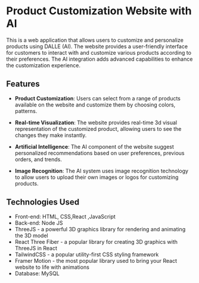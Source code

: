 # Product Customization Website with AI

This is a web application that allows users to customize and personalize products using DALLE (AI). The website provides a user-friendly interface for customers to interact with and customize various products according to their preferences. The AI integration adds advanced capabilities to enhance the customization experience.

## Features

- **Product Customization**: Users can select from a range of products available on the website and customize them by choosing colors, patterns.

- **Real-time Visualization**: The website provides real-time 3d visual representation of the customized product, allowing users to see the changes they make instantly.

- **Artificial Intelligence**: The AI component of the website suggest personalized recommendations based on user preferences, previous orders, and trends.

- **Image Recognition**: The AI system uses image recognition technology to allow users to upload their own images or logos for customizing products.

## Technologies Used

- Front-end: HTML, CSS,React ,JavaScript
- Back-end: Node JS
- ThreeJS - a powerful 3D graphics library for rendering and animating the 3D model
- React Three Fiber - a popular library for creating 3D graphics with ThreeJS in React
- TailwindCSS - a popular utility-first CSS styling framework
- Framer Motion - the most popular library used to bring your React website to life with animations
- Database: MySQL




